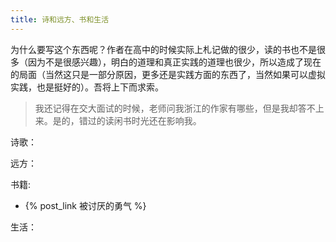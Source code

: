 ```yaml
---
title: 诗和远方、书和生活
---
```


为什么要写这个东西呢？作者在高中的时候实际上札记做的很少，读的书也不是很多（因为不是很感兴趣），明白的道理和真正实践的道理也很少，所以造成了现在的局面（当然这只是一部分原因，更多还是实践方面的东西了，当然如果可以虚拟实践，也是挺好的）。吾将上下而求索。

> 我还记得在交大面试的时候，老师问我浙江的作家有哪些，但是我却答不上来。是的，错过的读闲书时光还在影响我。

诗歌：


远方：



书籍:

- {% post_link 被讨厌的勇气 %}

生活：


